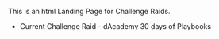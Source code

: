 This is an html Landing Page for Challenge Raids.

- Current Challenge Raid - dAcademy 30 days of Playbooks
